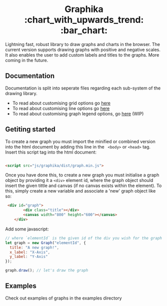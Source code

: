 <h1 align='center'>Graphika :chart_with_upwards_trend: :bar_chart: </h1>
Lightning fast, robust library to draw graphs and charts in the browser. The current version supports drawing graphs with positive and negative scales. It also enables the user to add custom labels and titles to the graphs. More coming in the future.

## Documentation

Documentation is split into seperate files regarding each sub-system of the drawing library.

- To read about customising grid options go [here](docs/api/grid-options.md)
- To read about customising line options go [here](docs/api/line-options.md)
- To read about customising graph legend options, go [here](docs/api/legend-options.md) (WIP)

## Getiting started 

To create a new graph you must import the minified or combined version into the html document by adding this line in the `` <body>`` or ``<head>`` tag. Insert this script tag into the html document:
``` html

<script src="js/graphika/dist/graph.min.js">
```
Once you have done this, to create a new graph you must initialise a graph object by providing it a ``<div>`` element id, where the graph object should insert the given tittle and canvas (if no canvas exists within the element). To this, simply create a new variable and associate a 'new' graph object like so:
```html
 <div id="graph">
        <div class="title"></div>
        <canvas width="800" height="600"></canvas>
    </div>
```

Add some javascript:
```javascript
// where `elementId` is the given id of the div you wish for the graph to use
let graph = new Graph("elementId", {
  title: "A new graph!",
  x_label: "X-Axis",
  y_label: "Y-Axis"
});

graph.draw(); // let's draw the graph
```
## Examples

Check out examples of graphs in the examples directory